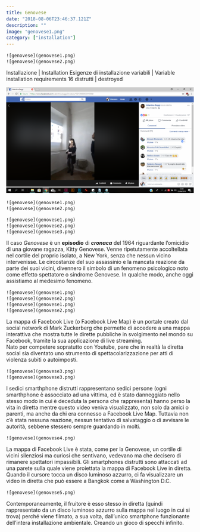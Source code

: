 ```yaml
---
title: Genovese
date: "2018-08-06T23:46:37.121Z"
description: ""
image: "genovese1.png"
category: ["installation"]
---
```


```grid|2|Genovese Images
![genovese](genovese1.png)
![genovese](genovese2.png)
```

Installazione | Installation
Esigenze di installazione variabili | Variable installation requirements
16 distrutti | destroyed

![genovese](genovese1.png)

```grid|2
![genovese](genovese1.png)
![genovese](genovese2.png)
```

```grid|3
![genovese](genovese1.png)
![genovese](genovese2.png)
![genovese](genovese3.png)
```

Il caso _Genovese_ è un **episodio** di **_cronaca_** del 1964 riguardante l’omicidio di una giovane ragazza, Kitty Genovese. Venne ripetutamente accoltellata nel cortile del proprio isolato, a New York, senza che nessun vicino intervenisse. Le circostanze del suo assassinio e la mancata reazione da parte dei suoi vicini, divennero il simbolo di un fenomeno psicologico noto come effetto spettatore o sindrome Genovese.
In qualche modo, anche oggi assistiamo al medesimo fenomeno.

```grid|2
![genovese](genovese1.png)
![genovese](genovese2.png)
![genovese](genovese1.png)
![genovese](genovese2.png)
```

La mappa di Facebook Live (o Facebook Live Map) è un portale creato dal social network di Mark Zuckerberg che permette di accedere a una mappa interattiva che mostra tutte le dirette pubbliche in svolgimento nel mondo su Facebook, tramite la sua applicazione di live streaming. <br />Nato per competere sopratutto con Youtube, pare che in realtà la diretta social sia diventato uno strumento di spettacolarizzazione per atti di violenza subiti o autoimposti.

```grid|1
![genovese](genovese3.png)
![genovese](genovese3.png)
```

I sedici smarthphone distrutti rappresentano sedici persone (ogni smarthphone è assocciato ad una vittima, ed è stato danneggiato nello stesso modo in cui è deceduta la persona che rappresenta) hanno perso la vita in diretta mentre questo video veniva visualizzato, non solo da amici o parenti, ma anche da chi era connesso a Facebook Live Map. Tuttavia non c’è stata nessuna reazione, nessun tentativo di salvataggio o di avvisare le autorità, sebbene stessero sempre guardando in molti.

```grid|1
![genovese](genovese4.png)
```

La mappa di Facebook Live è stata, come per la Genovese, un cortile di vicini silenziosi ma curiosi che sentivano, vedevano ma che decisero di rimanere spettatori impassibili.
Gli smartphones distrutti sono attaccati ad una parete sulla quale viene proiettata la mappa di Facebook Live in diretta. Quando il cursore tocca un disco luminoso azzurro, ci fa visualizzare un video in diretta che può essere a Bangkok come a Washington D.C.

```grid|1
![genovese](genovese5.png)
```

Contemporaneamente, il fruitore è esso stesso in diretta (quindi rappresentato da un disco luminoso azzurro sulla mappa nel luogo in cui si trova) perché viene filmato, a sua volta, dall’unico smartphone funzionante dell’intera installazione ambientale. Creando un gioco di specchi infinito.
